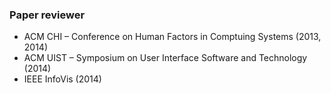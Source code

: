 ### Paper reviewer

* ACM CHI &ndash; Conference on Human Factors in Comptuing Systems (2013, 2014)
* ACM UIST &ndash; Symposium on User Interface Software and Technology (2014)
* IEEE InfoVis (2014)

